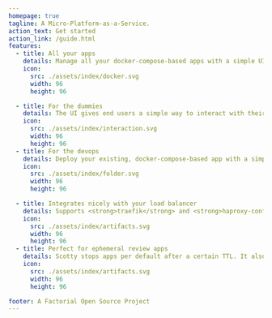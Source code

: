 ```yaml
---
homepage: true
tagline: A Micro-Platform-as-a-Service.
action_text: Get started
action_link: /guide.html
features:
  - title: All your apps
    details: Manage all your docker-compose-based apps with a simple UI and CLI. Scotty provides a simple REST API to interact with your apps.
    icon:
      src: ./assets/index/docker.svg
      width: 96
      height: 96

  - title: For the dummies
    details: The UI gives end users a simple way to interact with their apps.
    icon:
      src: ./assets/index/interaction.svg
      width: 96
      height: 96
  - title: For the devops
    details: Deploy your existing, docker-compose-based app with a simple CLI-app. Scotty integrates neatly with Gitlab CI or other CI/CD pipelines.
    icon:
      src: ./assets/index/folder.svg
      width: 96
      height: 96

  - title: Integrates nicely with your load balancer
    details: Supports <strong>traefik</strong> and <strong>haproxy-config</strong> out of the box and creates the necessary configuration for you.
    icon:
      src: ./assets/index/artifacts.svg
      width: 96
      height: 96
  - title: Perfect for ephemeral review apps
    details: Scotty stops apps per default after a certain TTL. It also adds basic auth to your apps to prevent unauthorized access.
    icon:
      src: ./assets/index/artifacts.svg
      width: 96
      height: 96

footer: A Factorial Open Source Project
---
```


